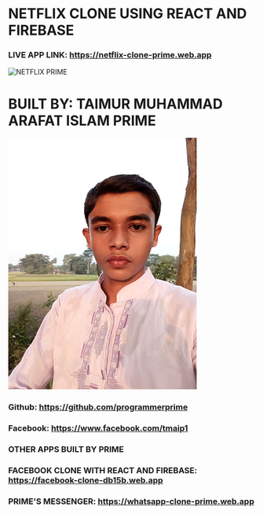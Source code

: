 # NETFLIX CLONE USING REACT AND FIREBASE

### LIVE APP LINK: https://netflix-clone-prime.web.app

![NETFLIX PRIME](https://media.giphy.com/media/fOgNyMzgTnoXUou6Me/giphy.gif)

# BUILT BY: TAIMUR MUHAMMAD ARAFAT ISLAM PRIME

![T. M. Arafat Islam Prime](./developer_prime.png)

### Github: https://github.com/programmerprime

### Facebook: https://www.facebook.com/tmaip1

### OTHER APPS BUILT BY PRIME

### FACEBOOK CLONE WITH REACT AND FIREBASE: https://facebook-clone-db15b.web.app

### PRIME'S MESSENGER: https://whatsapp-clone-prime.web.app
